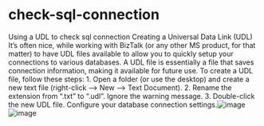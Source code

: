 # check-sql-connection
Using a UDL to check sql connection
Creating a Universal Data Link (UDL)
It’s often nice, while working with BizTalk (or any other MS product, for that matter) to have UDL files available to allow you to quickly setup your connections to various databases. A UDL file is essentially a file that saves connection information, making it available for future use.
To create a UDL file, follow these steps:
	1. Open a folder (or use the desktop) and create a new text file (right-click –> New –> Text Document).
	2. Rename the extension from “.txt” to “.udl”. Ignore the warning message.
	3. Double-click the new UDL file.
Configure your database connection settings.![image](https://github.com/user-attachments/assets/8be5ed2c-6424-40f0-918b-6ec5587b3864)
![image](https://github.com/user-attachments/assets/e5d29465-6e54-4b44-93c0-4aaf1ca75b93)

